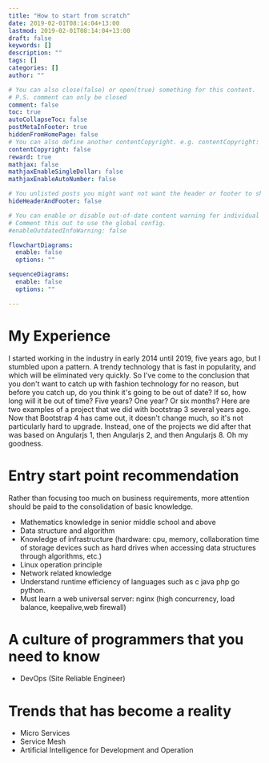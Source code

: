 ```yaml
---
title: "How to start from scratch"
date: 2019-02-01T08:14:04+13:00
lastmod: 2019-02-01T08:14:04+13:00
draft: false
keywords: []
description: ""
tags: []
categories: []
author: ""

# You can also close(false) or open(true) something for this content.
# P.S. comment can only be closed
comment: false
toc: true
autoCollapseToc: false
postMetaInFooter: true
hiddenFromHomePage: false
# You can also define another contentCopyright. e.g. contentCopyright: "This is another copyright."
contentCopyright: false
reward: true
mathjax: false
mathjaxEnableSingleDollar: false
mathjaxEnableAutoNumber: false

# You unlisted posts you might want not want the header or footer to show
hideHeaderAndFooter: false

# You can enable or disable out-of-date content warning for individual post.
# Comment this out to use the global config.
#enableOutdatedInfoWarning: false

flowchartDiagrams:
  enable: false
  options: ""

sequenceDiagrams: 
  enable: false
  options: ""

---
```


<!--more-->

# My Experience

I started working in the industry in early 2014 until 2019, five years ago, but I stumbled upon a pattern. A trendy technology that is fast in popularity, and which will be eliminated very quickly. So I've come to the conclusion that you don't want to catch up with fashion technology for no reason, but before you catch up, do you think it's going to be out of date? If so, how long will it be out of time? Five years? One year? Or six months? Here are two examples of a project that we did with bootstrap 3 several years ago. Now that Bootstrap 4 has came out, it doesn't change much, so it's not particularly hard to upgrade. Instead, one of the projects we did after that was based on Angularjs 1, then Angularjs 2, and then Angularjs 8. Oh my goodness.

# Entry start point recommendation

Rather than focusing too much on business requirements, more attention should be paid to the consolidation of basic knowledge.

- Mathematics knowledge in senior middle school and above
- Data structure and algorithm
- Knowledge of infrastructure (hardware: cpu, memory, collaboration time of storage devices such as hard drives when accessing data structures through algorithms, etc.)
- Linux operation principle
- Network related knowledge
- Understand runtime efficiency of languages such as c java php go python. 
- Must learn a web universal server: nginx (high concurrency, load balance, keepalive,web firewall) 

# A culture of programmers that you need to know

- DevOps (Site Reliable Engineer)

# Trends that has become a reality

- Micro Services
- Service Mesh
- Artificial Intelligence for Development and Operation

